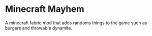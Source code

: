 # Minecraft Mayhem

A minecraft fabric mod that adds randoms things to the game such as burgers and throwable dynamite.
